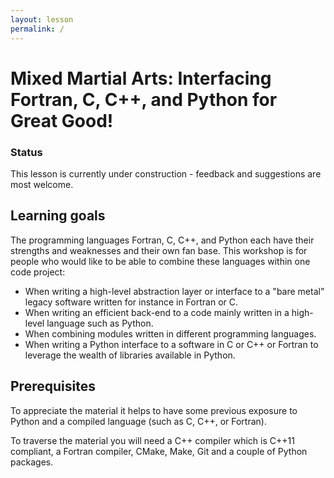 ```yaml
---
layout: lesson
permalink: /
---
```


# Mixed Martial Arts: Interfacing Fortran, C, C++, and Python for Great Good!

<div class="panel panel-danger">
  <div class="panel-heading">
    <h3 class="panel-title">Status</h3>
  </div>
  <div class="panel-body">
    This lesson is currently under construction - feedback and suggestions are most
    welcome.
  </div>
</div>


## Learning goals

The programming languages Fortran, C, C++, and Python each have their strengths
and weaknesses and their own fan base. This workshop is for people who would
like to be able to combine these languages within one code project:

- When writing a high-level abstraction layer or interface to a "bare metal"
  legacy software written for instance in Fortran or C.
- When writing an efficient back-end to a code mainly written in a high-level
  language such as Python.
- When combining modules written in different programming languages.
- When writing a Python interface to a software in C or C++ or Fortran to
  leverage the wealth of libraries available in Python.


## Prerequisites

To appreciate the material it helps to have some previous exposure to Python
and a compiled language (such as C, C++, or Fortran).

To traverse the material you will need a C++ compiler which is C++11 compliant,
a Fortran compiler, CMake, Make, Git and a couple of Python packages.
